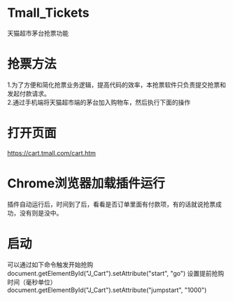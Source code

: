 # Tmall_Tickets
天猫超市茅台抢票功能

# 抢票方法
1.为了方便和简化抢票业务逻辑，提高代码的效率，本抢票软件只负责提交抢票和发起付款请求。<br/>
2.通过手机端将天猫超市端的茅台加入购物车，然后执行下面的操作<br/>


# 打开页面
https://cart.tmall.com/cart.htm

# Chrome浏览器加载插件运行
插件自动运行后，时间到了后，看看是否订单里面有付款项，有的话就说抢票成功，没有则是没中。

# 启动
可以通过如下命令触发开始抢购
document.getElementById("J_Cart").setAttribute("start", "go")
设置提前抢购时间（毫秒单位）
document.getElementById("J_Cart").setAttribute("jumpstart", "1000")



